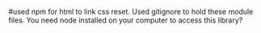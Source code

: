 #used npm for html to link css reset. Used gitignore to hold these module files. You need node installed on your computer to access this library?